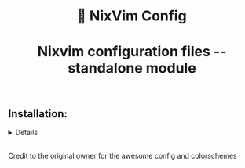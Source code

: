 <h1 align='center'> 🌊 NixVim Config<h1>
<p align="center">
    Nixvim configuration files -- standalone module <br><br>
</p>


## Installation:
<details>
    run :
        <b>
            nix run 'github:spitfiregg/nixvim'
        </b>
        </br>
        or 
    Copy these content in a empty dir and run : 
        <b>
            nix flake update &&  nix build .#packages.x86_64-linux.default  
        </b>
        </br>
        <p>
            This will build the derivation (nvim package) in  the result/bin/ dir
            do ./nivm to test 
            make an alias or something to access the nixvim derivation
        </p>
        </br>
</details>
</br>

<p> Credit to the original owner for the awesome config and colorschemes </p>

